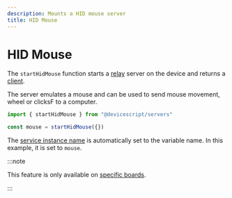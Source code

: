 ```yaml
---
description: Mounts a HID mouse server
title: HID Mouse
---
```


# HID Mouse

The `startHidMouse` function starts a [relay](https://microsoft.github.io/jacdac-docs/services/hidmouse) server on the device
and returns a [client](/api/clients/hidmouse).

The server emulates a mouse and can be used to send mouse movement, wheel or clicksF to a computer.

```ts
import { startHidMouse } from "@devicescript/servers"

const mouse = startHidMouse({})
```

The [service instance name](https://microsoft.github.io/jacdac-docs/services/_base/) is automatically set to the variable name. In this example, it is set to `mouse`.

:::note

This feature is only available on [specific boards](/devices/periphericals/hid).

:::
